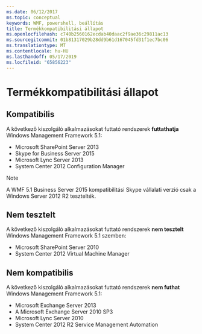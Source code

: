 ```yaml
---
ms.date: 06/12/2017
ms.topic: conceptual
keywords: WMF, powershell, beállítás
title: Termékkompatibilitási állapot
ms.openlocfilehash: c740b2560162ecdab40daac2f9ae36c29811ac13
ms.sourcegitcommit: 01b81317029b28dd9b61d167045fd31f1ec7bc06
ms.translationtype: MT
ms.contentlocale: hu-HU
ms.lasthandoff: 05/17/2019
ms.locfileid: "65856223"
---
```

# <a name="product-compatibility-status"></a>Termékkompatibilitási állapot

## <a name="compatible"></a>Kompatibilis

A következő kiszolgáló alkalmazásokat futtató rendszerek **futtathatja** Windows Management Framework 5.1:

- Microsoft SharePoint Server 2013
- Skype for Business Server 2015
- Microsoft Lync Server 2013
- System Center 2012 Configuration Manager

> [!NOTE]
> A WMF 5.1 Business Server 2015 kompatibilitási Skype vállalati verzió csak a Windows Server 2012 R2 tesztelték.

## <a name="not-tested"></a>Nem tesztelt

A következő kiszolgáló alkalmazásokat futtató rendszerek **nem tesztelt** Windows Management Framework 5.1 szemben:

- Microsoft SharePoint Server 2010
- System Center 2012 Virtual Machine Manager

## <a name="incompatible"></a>Nem kompatibilis

A következő kiszolgáló alkalmazásokat futtató rendszerek **nem futhat** Windows Management Framework 5.1:

- Microsoft Exchange Server 2013
- A Microsoft Exchange Server 2010 SP3
- Microsoft Lync Server 2010
- System Center 2012 R2 Service Management Automation

